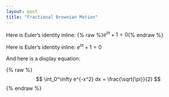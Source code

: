 ```yaml
---
layout: post
title: "Fractional Brownian Motion"
---
```


Here is Euler’s identity inline: {% raw %}$e^{i\pi} + 1 = 0${% endraw %}

Here is Euler’s identity inline: $e^{i\pi} + 1 = 0$

And here is a display equation:

{% raw %}
$$
\int_0^\infty e^{-x^2} dx = \frac{\sqrt{\pi}}{2}
$$
{% endraw %}
